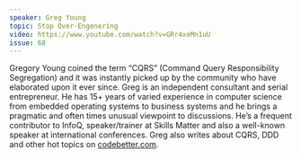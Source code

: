 ```yaml
---
speaker: Greg Young
topic: Stop Over-Engenering
video: https://www.youtube.com/watch?v=GRr4xeMn1uU
issue: 68
---
```


Gregory Young coined the term “CQRS” (Command Query Responsibility Segregation) and it was instantly picked up by the community who have elaborated upon it ever since. Greg is an independent consultant and serial entrepreneur. He has 15+ years of varied experience in computer science from embedded operating systems to business systems and he brings a pragmatic and often times unusual viewpoint to discussions. He’s a frequent contributor to InfoQ, speaker/trainer at Skills Matter and also a well-known speaker at international conferences. Greg also writes about CQRS, DDD and other hot topics on [codebetter.com](codebetter.com).

